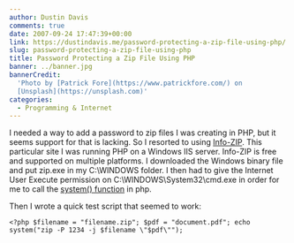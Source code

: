 ```yaml
---
author: Dustin Davis
comments: true
date: 2007-09-24 17:47:39+00:00
link: https://dustindavis.me/password-protecting-a-zip-file-using-php/
slug: password-protecting-a-zip-file-using-php
title: Password Protecting a Zip File Using PHP
banner: ../banner.jpg
bannerCredit:
  'Photo by [Patrick Fore](https://www.patrickfore.com/) on
  [Unsplash](https://unsplash.com)'
categories:
  - Programming & Internet
---
```


I needed a way to add a password to zip files I was creating in PHP, but it
seems support for that is lacking. So I resorted to using
[Info-ZIP](http://www.info-zip.org/Zip.html). This particular site I was running
PHP on a Windows IIS server. Info-ZIP is free and supported on multiple
platforms. I downloaded the Windows binary file and put zip.exe in my C:\WINDOWS
folder. I then had to give the Internet User Execute permission on
C:\WINDOWS\System32\cmd.exe in order for me to call the
[system() function](http://php.net/system) in php.

Then I wrote a quick test script that seemed to work:

`<?php $filename = "filename.zip"; $pdf = "document.pdf"; echo system("zip -P 1234 -j $filename \"$pdf\""); `
